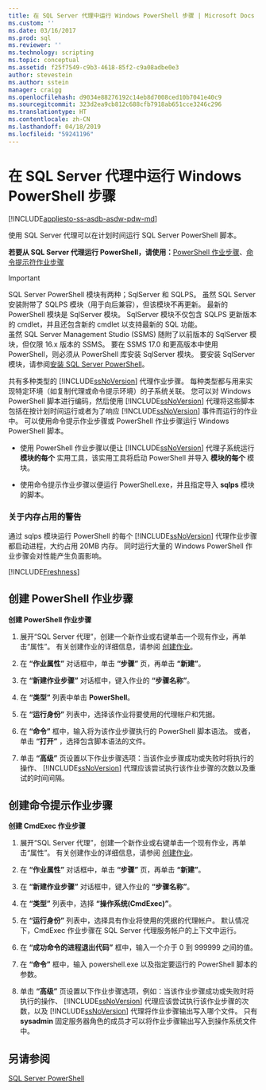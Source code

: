 ```yaml
---
title: 在 SQL Server 代理中运行 Windows PowerShell 步骤 | Microsoft Docs
ms.custom: ''
ms.date: 03/16/2017
ms.prod: sql
ms.reviewer: ''
ms.technology: scripting
ms.topic: conceptual
ms.assetid: f25f7549-c9b3-4618-85f2-c9a08adbe0e3
author: stevestein
ms.author: sstein
manager: craigg
ms.openlocfilehash: d9034e88276192c14eb8d7008ced10b7041e40c9
ms.sourcegitcommit: 323d2ea9cb812c688cfb7918ab651cce3246c296
ms.translationtype: HT
ms.contentlocale: zh-CN
ms.lasthandoff: 04/18/2019
ms.locfileid: "59241196"
---
```

# <a name="run-windows-powershell-steps-in-sql-server-agent"></a>在 SQL Server 代理中运行 Windows PowerShell 步骤

[!INCLUDE[appliesto-ss-asdb-asdw-pdw-md](../includes/appliesto-ss-asdb-asdw-pdw-md.md)]

使用 SQL Server 代理可以在计划时间运行 SQL Server PowerShell 脚本。  
  
**若要从 SQL Server 代理运行 PowerShell，请使用：**[PowerShell 作业步骤](#PShellJob)、[命令提示符作业步骤](#CmdExecJob)  
  
> [!IMPORTANT]
> SQL Server PowerShell 模块有两种；SqlServer 和 SQLPS。 虽然 SQL Server 安装附带了 SQLPS 模块（用于向后兼容），但该模块不再更新。 最新的 PowerShell 模块是 SqlServer 模块。 SqlServer 模块不仅包含 SQLPS 更新版本的 cmdlet，并且还包含新的 cmdlet 以支持最新的 SQL 功能。  
> 虽然 SQL Server Management Studio (SSMS) 随附了以前版本的 SqlServer 模块，但仅限 16.x 版本的 SSMS。 要在 SSMS 17.0 和更高版本中使用 PowerShell，则必须从 PowerShell 库安装 SqlServer 模块。
> 要安装 SqlServer 模块，请参阅[安装 SQL Server PowerShell](download-sql-server-ps-module.md)。


共有多种类型的 [!INCLUDE[ssNoVersion](../includes/ssnoversion-md.md)] 代理作业步骤。 每种类型都与用来实现特定环境（如复制代理或命令提示环境）的子系统关联。 您可以对 Windows PowerShell 脚本进行编码，然后使用 [!INCLUDE[ssNoVersion](../includes/ssnoversion-md.md)] 代理将这些脚本包括在按计划时间运行或者为了响应 [!INCLUDE[ssNoVersion](../includes/ssnoversion-md.md)] 事件而运行的作业中。 可以使用命令提示作业步骤或 PowerShell 作业步骤运行 Windows PowerShell 脚本。  

- 使用 PowerShell 作业步骤以便让 [!INCLUDE[ssNoVersion](../includes/ssnoversion-md.md)] 代理子系统运行 **模块的每个** 实用工具，该实用工具将启动 PowerShell 并导入 **模块的每个** 模块。

- 使用命令提示作业步骤以便运行 PowerShell.exe，并且指定导入 **sqlps** 模块的脚本。

### <a name="LimitationsRestrictions"></a> 关于内存占用的警告

通过 sqlps 模块运行 PowerShell 的每个 [!INCLUDE[ssNoVersion](../includes/ssnoversion-md.md)] 代理作业步骤都启动进程，大约占用 20MB 内存。 同时运行大量的 Windows PowerShell 作业步骤会对性能产生负面影响。  

[!INCLUDE[Freshness](../includes/paragraph-content/fresh-note-steps-feedback.md)]

##  <a name="PShellJob"></a> 创建 PowerShell 作业步骤  
 **创建 PowerShell 作业步骤**  
  
1.  展开“SQL Server 代理”，创建一个新作业或右键单击一个现有作业，再单击“属性”。 有关创建作业的详细信息，请参阅 [创建作业](../ssms/agent/create-jobs.md)。  
  
2.  在 **“作业属性”** 对话框中，单击 **“步骤”** 页，再单击 **“新建”**。  
  
3.  在 **“新建作业步骤”** 对话框中，键入作业的 **“步骤名称”**。  
  
4.  在 **“类型”** 列表中单击 **PowerShell**。  
  
5.  在 **“运行身份”** 列表中，选择该作业将要使用的代理帐户和凭据。  
  
6.  在 **“命令”** 框中，输入将为该作业步骤执行的 PowerShell 脚本语法。 或者，单击 **“打开”** ，选择包含脚本语法的文件。  
  
7.  单击 **“高级”** 页设置以下作业步骤选项：当该作业步骤成功或失败时将执行的操作、 [!INCLUDE[ssNoVersion](../includes/ssnoversion-md.md)] 代理应该尝试执行该作业步骤的次数以及重试的时间间隔。  
  
##  <a name="CmdExecJob"></a> 创建命令提示作业步骤  
 **创建 CmdExec 作业步骤**  
  
1.  展开“SQL Server 代理”，创建一个新作业或右键单击一个现有作业，再单击“属性”。 有关创建作业的详细信息，请参阅 [创建作业](../ssms/agent/create-jobs.md)。  
  
2.  在 **“作业属性”** 对话框中，单击 **“步骤”** 页，再单击 **“新建”**。  
  
3.  在 **“新建作业步骤”** 对话框中，键入作业的 **“步骤名称”**。  
  
4.  在 **“类型”** 列表中，选择 **“操作系统(CmdExec)”**。  
  
5.  在 **“运行身份”** 列表中，选择具有作业将使用的凭据的代理帐户。 默认情况下，CmdExec 作业步骤在 SQL Server 代理服务帐户的上下文中运行。  
  
6.  在 **“成功命令的进程退出代码”** 框中，输入一个介于 0 到 999999 之间的值。  
  
7.  在 **“命令”** 框中，输入 powershell.exe 以及指定要运行的 PowerShell 脚本的参数。  
  
8.  单击 **“高级”** 页设置以下作业步骤选项，例如：当该作业步骤成功或失败时将执行的操作、 [!INCLUDE[ssNoVersion](../includes/ssnoversion-md.md)] 代理应该尝试执行该作业步骤的次数，以及 [!INCLUDE[ssNoVersion](../includes/ssnoversion-md.md)] 代理将作业步骤输出写入哪个文件。 只有 **sysadmin** 固定服务器角色的成员才可以将作业步骤输出写入到操作系统文件中。  
  
## <a name="see-also"></a>另请参阅  
 [SQL Server PowerShell](sql-server-powershell.md)  
  
  
